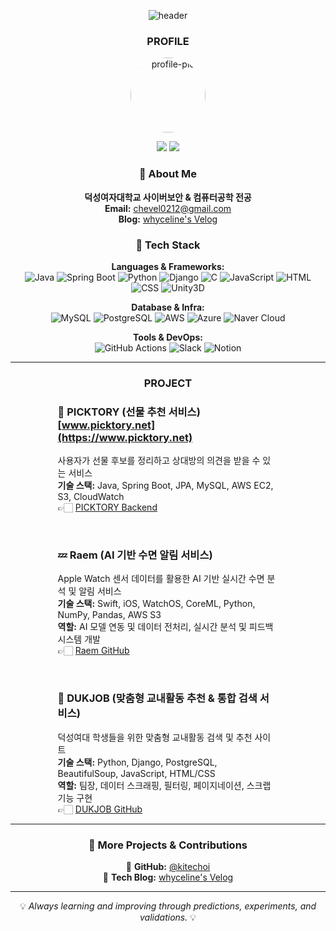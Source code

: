<div align=center>
  
![header](https://capsule-render.vercel.app/api?type=waving&color=9932CC&fontColor=000000&text=kitechoi&fontAlign=50&fontAlignY=35&fontSize=40&desc=Hypothesis%20·%20Validation%20·%20Iteration&descAlignY=70&descAlign=50)

<h3 align="center"><b>PROFILE</b></h3>
<p align="center">
  <img src="https://github.com/kitechoi.png" width="120" alt="profile-pic" style="border-radius:50%"/>
</p>
<p align="center">
  <a href="https://github.com/kitechoi" target="_blank"><img src="https://img.shields.io/badge/github-000000?style=for-the-badge&logo=github&logoColor=FFFFFF"/></a>
  <a href="https://velog.io/@whyceline/posts" target="_blank"><img src="https://img.shields.io/badge/techblog-666666?style=for-the-badge&logo=velog&logoColor=FFFFFF"/></a>
</p>

### 👋 About Me
**덕성여자대학교 사이버보안 & 컴퓨터공학 전공**  
**Email:** chevel0212@gmail.com  
**Blog:** [whyceline's Velog](https://velog.io/@whyceline/posts)  

### 🚀 Tech Stack
**Languages & Frameworks:**  
<span>
  ![Java](https://img.shields.io/badge/Java-ED8B00?style=flat&logo=java&logoColor=white)
  ![Spring Boot](https://img.shields.io/badge/Spring%20Boot-6DB33F?style=flat&logo=spring-boot&logoColor=white)
  ![Python](https://img.shields.io/badge/Python-3776AB?style=flat&logo=python&logoColor=white)
  ![Django](https://img.shields.io/badge/Django-092E20?style=flat&logo=django&logoColor=white)
  ![C](https://img.shields.io/badge/C-A8B9CC?style=flat&logo=c&logoColor=white)
  ![JavaScript](https://img.shields.io/badge/JavaScript-F7DF1E?style=flat&logo=javascript&logoColor=black)
  ![HTML](https://img.shields.io/badge/HTML-E34F26?style=flat&logo=html5&logoColor=white)
  ![CSS](https://img.shields.io/badge/CSS-1572B6?style=flat&logo=css3&logoColor=white)
  ![Unity3D](https://img.shields.io/badge/Unity-000000?style=flat&logo=unity&logoColor=white)
</span>

**Database & Infra:**  
<span>
  ![MySQL](https://img.shields.io/badge/MySQL-4479A1?style=flat&logo=mysql&logoColor=white)
  ![PostgreSQL](https://img.shields.io/badge/PostgreSQL-316192?style=flat&logo=postgresql&logoColor=white)
  ![AWS](https://img.shields.io/badge/AWS-232F3E?style=flat&logo=amazon-aws&logoColor=white)
  ![Azure](https://img.shields.io/badge/Azure-0078D4?style=flat&logo=microsoft-azure&logoColor=white)
  ![Naver Cloud](https://img.shields.io/badge/Naver%20Cloud-03C75A?style=flat&logo=naver&logoColor=white)
</span>

**Tools & DevOps:**  
<span>
  ![GitHub Actions](https://img.shields.io/badge/GitHub%20Actions-2088FF?style=flat&logo=github&logoColor=white)
  ![Slack](https://img.shields.io/badge/Slack-4A154B?style=flat&logo=slack&logoColor=white)
  ![Notion](https://img.shields.io/badge/Notion-000000?style=flat&logo=notion&logoColor=white)
</span>

---

<h3 align="center"><b>PROJECT</b></h3>

<div align="center" style="width: 70%; margin: 0 auto; text-align: left;">

### 🎁 PICKTORY (선물 추천 서비스) [www.picktory.net](https://www.picktory.net)  
사용자가 선물 후보를 정리하고 상대방의 의견을 받을 수 있는 서비스  
**기술 스택:** Java, Spring Boot, JPA, MySQL, AWS EC2, S3, CloudWatch  
👉🏻 [PICKTORY Backend](https://github.com/dnd-side-project/dnd-12th-5-backend)

<br/>

### 💤 Raem (AI 기반 수면 알림 서비스)  
Apple Watch 센서 데이터를 활용한 AI 기반 실시간 수면 분석 및 알림 서비스  
**기술 스택:** Swift, iOS, WatchOS, CoreML, Python, NumPy, Pandas, AWS S3  
**역할:** AI 모델 연동 및 데이터 전처리, 실시간 분석 및 피드백 시스템 개발  
👉🏻 [Raem GitHub](https://github.com/kitechoi/Raem_FE)

<br/>

### 🏫 DUKJOB (맞춤형 교내활동 추천 & 통합 검색 서비스)  
덕성여대 학생들을 위한 맞춤형 교내활동 검색 및 추천 사이트  
**기술 스택:** Python, Django, PostgreSQL, BeautifulSoup, JavaScript, HTML/CSS  
**역할:** 팀장, 데이터 스크래핑, 필터링, 페이지네이션, 스크랩 기능 구현  
👉🏻 [DUKJOB GitHub](https://github.com/kitechoi/ds_DjangoTeam01)

</div>

---

### 📌 More Projects & Contributions
🔗 **GitHub:** [@kitechoi](https://github.com/kitechoi)  
🔗 **Tech Blog:** [whyceline's Velog](https://velog.io/@whyceline/posts)

---

<p align="center">💡 <i>Always learning and improving through predictions, experiments, and validations.</i> 💡</p>

</div>
